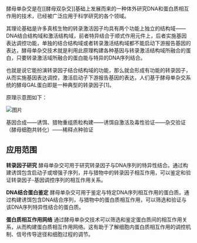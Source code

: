 酵母单杂交是在[[酵母双杂交]]基础上发展而来的一种体外研究DNA和蛋白质相互作用的技术，已经被广泛应用于科学研究的各个领域。  
  
其理论基础是许多真核生物的转录激活因子均具有两个功能上独立的结构域——DNA结合结构域和激活结构域，前者特异结合于顺式作用元件上，后者实施基因表达调控功能，单独的结合结构域或者转录激活结构域都不能启动下游报告基因的表达，酵母单杂交技术就是利用此原理构建各种基因与转录激活结构域所融合的蛋白，只要转录激活域所融合的蛋白能与特异的DNA序列结合。

也就是说它能扮演转录因子结合结构域的功能，那么就会形成有功能的转录因子，从而实施基因表达调控，激活启动子下游报告基因的表达，人们基于酵母单杂交系统的酵母GAL蛋白即是一种典型的转录因子[1]。

原理示意图如下：

![图片](https://mmbiz.qpic.cn/sz_mmbiz_png/zz1AX3hniavsGWznicxqbcWXQ48y6q3dCv9z7esHqQfm14VdO3B2F5ibzVz5zxg5CHOEKnOxb0vQS9ictG3hdVw0hA/640?wx_fmt=png&wxfrom=5&wx_lazy=1&wx_co=1)


基因合成——诱饵、猎物重组质粒构建——诱饵自激活及毒性验证——杂交验证（酵母细胞共转化）——稀释点种验证


## 应用范围

**转录因子研究**
酵母单杂交可用于研究转录因子与DNA序列的特异性结合。通过构建诱饵包含启动子或增强子序列，并与猎物中的转录因子相互作用，可以鉴定和验证转录因子-基因调控序列的相互作用关系。

**DNA结合蛋白鉴定**
酵母单杂交可用于鉴定与特定DNA序列相互作用的蛋白质。通过构建诱饵包含DNA结合序列，与猎物中的蛋白质相互作用，可以筛选和验证与该DNA序列特异性结合的蛋白质。

**蛋白质相互作用网络**
通过酵母单杂交技术可以筛选和鉴定蛋白质间的相互作用关系，从而构建蛋白质相互作用网络。这有助于了解细胞内蛋白质相互作用的调控机制、信号传导途径和细胞过程的调节。
